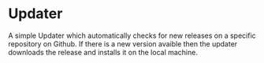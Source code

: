 # Updater
A simple Updater which automatically checks for new releases on a specific repository on Github. If there is a new version avaible then the updater downloads the release and installs it on the local machine.
